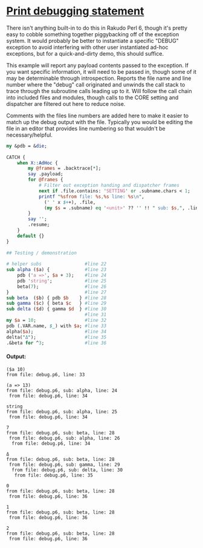 [1]: https://rosettacode.org/wiki/Print_debugging_statement

# [Print debugging statement][1]

There isn't anything built-in to do this in Rakudo Perl 6, though it's pretty easy to cobble something together piggybacking off of the exception system. It would probably be better to instantiate a specific "DEBUG" exception to avoid interfering with other user instantiated ad-hoc exceptions, but for a quick-and-dirty demo, this should suffice.



This example will report any payload contents passed to the exception. If you want specific information, it will need to be passed in, though some of it may be determinable through introspection. Reports the file name and line number where the "debug" call originated and unwinds the call stack to trace through the subroutine calls leading up to it. Will follow the call chain into included files and modules, though calls to the CORE setting and dispatcher are filtered out here to reduce noise.



Comments with the files line numbers are added here to make it easier to match up the debug output with the file. Typically you would be editing the file in an editor that provides line numbering so that wouldn't be necessary/helpful.

```perl
my &pdb = &die;
 
CATCH {
    when X::AdHoc {
        my @frames = .backtrace[*];
        say .payload;
        for @frames {
            # Filter out exception handing and dispatcher frames
            next if .file.contains: 'SETTING' or .subname.chars < 1;
            printf "%sfrom file: %s,%s line: %s\n",
              (' ' x $++), .file,
              (my $s = .subname) eq '<unit>' ?? '' !! " sub: $s,", .line;
        }
        say '';
        .resume;
    }
    default {}
}
 
## Testing / demonstration
 
# helper subs                #line 22
sub alpha ($a) {             #line 23
    pdb ('a =>', $a + 3);    #line 24
    pdb 'string';            #line 25
    beta(7);                 #line 26
}                            #line 27
sub beta  ($b) { pdb $b    } #line 28
sub gamma ($c) { beta $c   } #line 29
sub delta ($d) { gamma $d  } #line 30
                             #line 31
my $a = 10;                  #line 32
pdb (.VAR.name, $_) with $a; #line 33
alpha($a);                   #line 34
delta("Δ");                  #line 35
.&beta for ^3;               #line 36
```

#### Output:
```
($a 10)
from file: debug.p6, line: 33

(a => 13)
from file: debug.p6, sub: alpha, line: 24
 from file: debug.p6, line: 34

string
from file: debug.p6, sub: alpha, line: 25
 from file: debug.p6, line: 34

7
from file: debug.p6, sub: beta, line: 28
 from file: debug.p6, sub: alpha, line: 26
  from file: debug.p6, line: 34

Δ
from file: debug.p6, sub: beta, line: 28
 from file: debug.p6, sub: gamma, line: 29
  from file: debug.p6, sub: delta, line: 30
   from file: debug.p6, line: 35

0
from file: debug.p6, sub: beta, line: 28
 from file: debug.p6, line: 36

1
from file: debug.p6, sub: beta, line: 28
 from file: debug.p6, line: 36

2
from file: debug.p6, sub: beta, line: 28
 from file: debug.p6, line: 36
```
